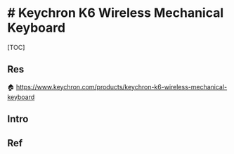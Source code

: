 # # Keychron K6 Wireless Mechanical Keyboard

[TOC]



## Res
🏠 https://www.keychron.com/products/keychron-k6-wireless-mechanical-keyboard



## Intro


## Ref

